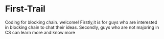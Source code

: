 # First-Trail
Coding for blocking chain. welcome!
Firstly,it is for guys who are interested in blocking chain to chat their ideas.
Secondly, guys who are not majoring in CS can learn more and know more
